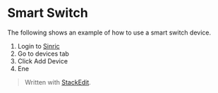 
# Smart Switch

The following shows an example of how to use a smart switch device.

1. Login to  [Sinric](https://gohugo.io/getting-started/installing/)  
2. Go to devices tab
3. Click Add Device
4. Ene


> Written with [StackEdit](https://stackedit.io/).
<!--stackedit_data:
eyJoaXN0b3J5IjpbNjM4MDQxNzI5LDczMDk5ODExNl19
-->